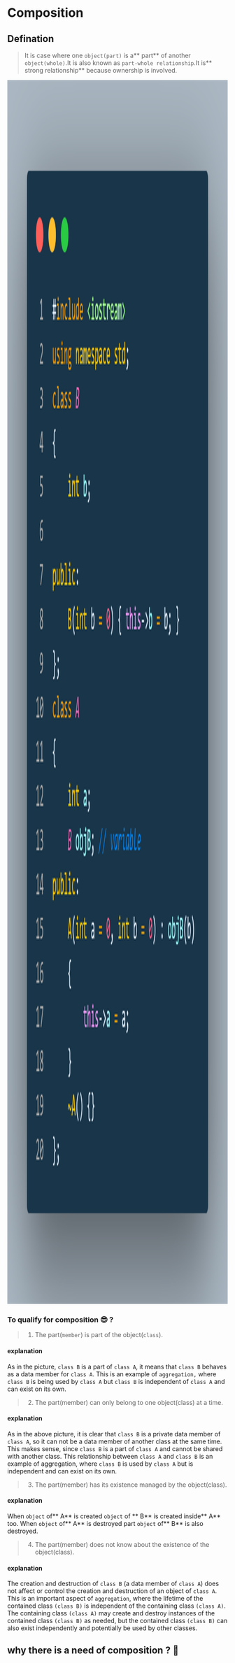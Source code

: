 # Composition

## Defination

> It is case where one `object(part)` is a** part** of another `object(whole)`.It is also known as `part-whole relationship`.It is** strong relationship** because ownership is involved.

<p align="center">
    <img src="/04_Material/CodeSnaps/composition.png" style="height: 70vh; padding-left: 0vh;">
 </p>

### To qualify for composition 😎 ?

> 1. The part(`member`) is part of the object(`class`).

#### explanation

As in the picture, `class B` is a part of `class A`, it means that `class B` behaves as a data member for `class A`. This is an example of `aggregation,` where `class B` is being used by `class A` but `class B` is independent of `class A` and can exist on its own.

> 2. The part(member) can only belong to one object(class) at a time.

#### explanation

As in the above picture, it is clear that `class B` is a private data member of `class A`, so it can not be a data member of another class at the same time. This makes sense, since `class B` is a part of `class A` and cannot be shared with another class. This relationship between `class A` and `class B` is an example of aggregation, where `class B` is used by `class A` but is independent and can exist on its own.

> 3. The part(member) has its existence managed by the object(class).

#### explanation

When `object` of** A** is created `object` of
** B** is created inside** A** too.
When `object` of** A** is destroyed part
`object` of** B** is also destroyed.

> 4. The part(member) does not know about the existence of the object(class).

#### explanation

The creation and destruction of `class B` (a data member of `class A`) does not affect or control the creation and destruction of an object of `class A`. This is an important aspect of `aggregation`, where the lifetime of the contained class `(class B)` is independent of the containing class `(class A)`. The containing class `(class A)` may create and destroy instances of the contained class `(class B)` as needed, but the contained class `(class B)` can also exist independently and potentially be used by other classes.

## why there is a need of composition ? 👀

<p align = "center">
<img src = "/04_Material/CodeSnaps/composition1.png" style = "height: 70vh; padding-left: 50vh;">
</p>

### Note

In the above picture :
Single `class` **person** controls every thing.

##### Disadvantages

- Not scalable
- Error prone
- Not reusable in other `class`
- Redefine all `attributes` and `functions` separately for other classes
- For example student, doctor teacher, and patient

<p align = "center">
<img src = "/04_Material/CodeSnaps/composition2.png" style = "height: 70vh; padding-left: 50vh;">
</p>

### Note

In the above picture :
-Design separate `classes`(name, date, address, person).

- Add `objects`(name, date, address) as `variables` in `class`(** person**).

##### Advantages

- Scalable
- Less Error prone
- Reusable in other `classes` such as
  student, doctorand teacher, patient
- No need to redefine all `attributes` and
  `functions` separately for other classes

### calling sequence 👀

<p align = "center">
<img src = "/04_Material/CodeSnaps/composition3.png" style = "height: 70vh; padding-left: 50vh;">
</p>

-`Default constructor`: in **same order** as defined objects in `class`
1)name 2)date 3)address 4)person

- `Destructor`: in **reverse order** as defined objects in class
  1)person 2)address 3)date 4)name
- `Parametrized constructor`: called in **order of member initializer syntax**
  : dateofBirth(d, m, y), pname(fn, ln), paddress(city, country, street, house)
  1)date 2)name 3)address 4)person

```cpp

#include<iostream>
using namespace std;
#include<cstring>

class Address
{
    int houseNo;
    char blockNo;
    char town[30];
    char city[30];

public:
    Address(int h, int b, char* t, char* c) // Parameterized constructor
    {
        houseNo = h;
        blockNo = b;
        strcpy(town, t); // strcpy( ) is a built - in function used
        //to copy one string(character array) to another, However, we can also define our own function.strcpy(city, c);
    }
    friend ostream& operator<<(ostream& out, const Address& a)
    {
        out << "House No:" << a.houseNo << '\n';
        out << "Block No:" << a.blockNo << '\n';
        out << "Town:" << a.town << '\n';
        out << "City:" << a.city << '\n';
        return out;
    }
};

class Employee
{
    static int employeeCount; // To Assign employeeID
    int employeeID;
    char name[50];
    Address address;
    int salary;
public:
    // Parameterized Constructor to initialize the Address of the employee

    Employee(int s, char* n, int h, char b, char* t, char* c)
        : address(h, b, t, c)
    {
        employeeID = employeeCount;
        strcpy(n, name);
        salary = s;
        employeeCount++;
    }
    friend ostream& operator << (ostream& out, const Employee& a)
    {
        out << "Employee No:" << a.employeeID << '\n';
        out << "Name :" << a.name << '\n';
        out << "Salary:" << a.salary << '\n';
        out << "Address\n" << a.address; // Calls the stream operator from Address class
        return out;
    }
};
int Employee::employeeCount = 1;

int main()
{
    char name[] = "Waleed";
    char town[] = "Johar Town";
    char city[] = "Lahore";

    Employee Emp_1(100000, name, 46, 'H', town, city);
    cout << Emp_1;
    return 0;

}


```
